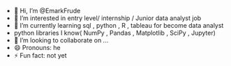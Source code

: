 - 👋 Hi, I’m @EmarkFrude
- 👀 I’m interested in entry level/ internship / Junior data analyst job
- 🌱 I’m currently learning sql , python , R , tableau for become data analyst
- python libraries I know( NumPy , Pandas , Matplotlib , SciPy , Jupyter)
- 💞️ I’m looking to collaborate on ... 
- 😄 Pronouns: he
- ⚡ Fun fact: not yet

<!---
EmarkFrude/EmarkFrude is a ✨ special ✨ repository because its `README.md` (this file) appears on your GitHub profile.
You can click the Preview link to take a look at your changes.
--->
